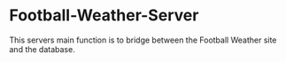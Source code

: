 # Football-Weather-Server

This servers main function is to bridge between the Football Weather site and the database. 

